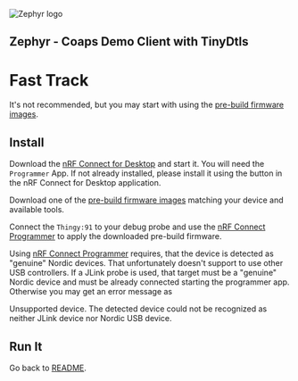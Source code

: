 ![Zephyr logo](https://github.com/zephyrproject-rtos/zephyr/raw/main/doc/_static/images/kite.png)

## Zephyr - Coaps Demo Client with TinyDtls

# Fast Track

It's not recommended, but you may start with using the [pre-build firmware images](../prebuild/). 

## Install 

Download the [nRF Connect for Desktop](https://www.nordicsemi.com/Products/Development-tools/nRF-Connect-for-desktop) and start it. You will need the `Programmer` App. If not already installed, please install it using the button in the nRF Connect for Desktop application.

Download one of the [pre-build firmware images](../prebuild/) matching your device and available tools.

Connect the `Thingy:91` to your debug probe and use the [nRF Connect Programmer](https://infocenter.nordicsemi.com/index.jsp?topic=/struct_nrftools/struct/nrftools_nrfconnect.html) to apply the downloaded pre-build firmware.

Using [nRF Connect Programmer](https://infocenter.nordicsemi.com/index.jsp?topic=/struct_nrftools/struct/nrftools_nrfconnect.html) requires, that the device is detected as "genuine" Nordic devices. That unfortunately doesn't support to use other USB controllers. If a JLink probe is used, that target must be a "genuine" Nordic device and must be already connected starting the programmer app. Otherwise you may get an error message as

   Unsupported device. The detected device could not be recognized as neither JLink device nor Nordic USB device.

## Run It

Go back to [README](../README.md#run-it).
